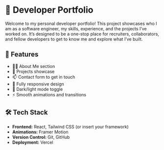 # 💼 Developer Portfolio

Welcome to my personal developer portfolio! This project showcases who I am as a software engineer, my skills, experience, and the projects I’ve worked on. It’s designed to be a one-stop place for recruiters, collaborators, and fellow developers to get to know me and explore what I’ve built.

## 🌟 Features

- 🧑‍💻 About Me section
- 💼 Projects showcase 
- 📫 Contact form to get in touch
- 📱 Fully responsive design
- 🌙 Dark/light mode toggle
- ⚡ Smooth animations and transitions

## 🛠️ Tech Stack

- **Frontend:** React, Tailwind CSS (or insert your framework)
- **Animations:** Framer Motion
- **Version Control:** Git, GitHub
- **Deployment:** Vercel 

